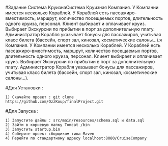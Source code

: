 
#Задание
Система КруизнаСистема Круизная Компания. У Компании имеется несколько Кораблей. 
У Кораблей есть пассажиро-вместимость, маршрут, количество посещаемых портов, длительность одного круиза, персонал. Клиент выбирает и оплачивает круиз. Выбирает Экскурсии по прибытии в порт за дополнительную плату. 
Администратор Корабля указывает бонусы для пассажиров, учитывая класс билета (бассейн, спорт зал, кинозал, косметические салоны...).я Компания. У Компании имеется несколько Кораблей. У Кораблей есть пассажиро-вместимость, маршрут, количество посещаемых портов, длительность одного круиза, персонал. Клиент выбирает и оплачивает круиз. 
Выбирает Экскурсии по прибытии в порт за дополнительную плату. Администратор Корабля указывает бонусы для пассажиров, учитывая класс билета (бассейн, спорт зал, кинозал, косметические салоны...).

#Для Установки :

    1) Скачайте проект : git clone https://github.com/OzzKoup/finalProject.git
    
#Для Запуска :

    1) Запустите файлы : src/main/resources/schema.sql и data.sql
    2) Зайти в корневую папку Tomcat /bin
    3) Запустить startup.bin
    4) Соберите проект сборщиком типа Maven
    4) Перейти по стандартному адресу localhost:8080/CruiseCompany
